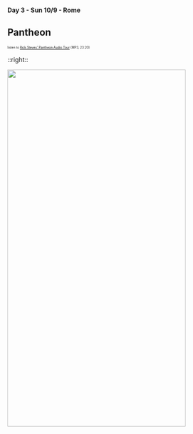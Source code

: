 #### Day 3 - Sun 10/9 - Rome
## **Pantheon**

<span style="font-size:50%">listen to [Rick Steves' Pantheon Audio Tour](https://podcasts.ricksteves.com/walkingtours/Pantheon.mp3) (MP3, 23:20)</span>

::right::

<img src="/rome-pantheon-floor-plan.png" height="800" width="400" style="margin:auto"/>